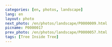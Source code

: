 ```yaml
---
categories: [en, photos, landscape]
lang: en
layout: photo
next_photo: /en/photos/landscape/P0000009.html
picname: P0000017
prev_photo: /en/photos/landscape/P0000057.html
tags: [Tree Inside Tree]
---
```

